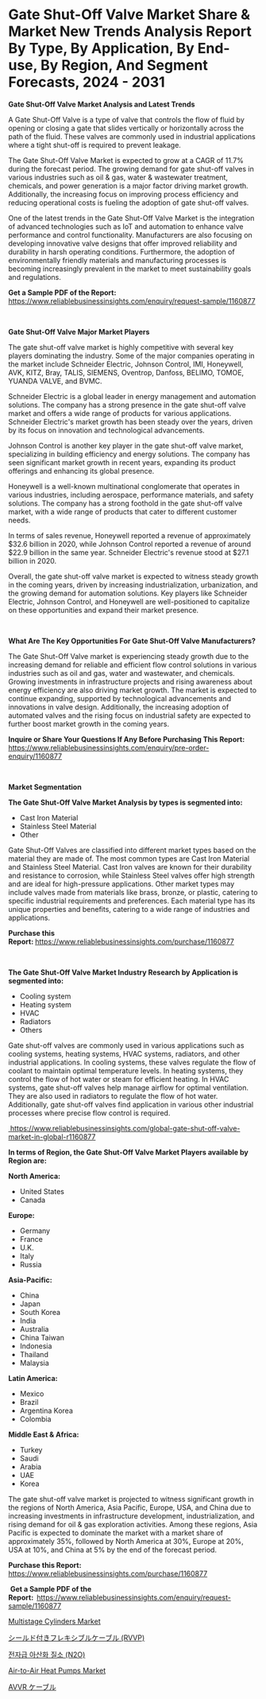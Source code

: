 <p><h1>Gate Shut-Off Valve Market Share & Market New Trends Analysis Report By Type, By Application, By End-use, By Region, And Segment Forecasts, 2024 - 2031</h1></p><p><strong>Gate Shut-Off Valve Market Analysis and Latest Trends</strong></p>
<p><p>A Gate Shut-Off Valve is a type of valve that controls the flow of fluid by opening or closing a gate that slides vertically or horizontally across the path of the fluid. These valves are commonly used in industrial applications where a tight shut-off is required to prevent leakage.</p><p>The Gate Shut-Off Valve Market is expected to grow at a CAGR of 11.7% during the forecast period. The growing demand for gate shut-off valves in various industries such as oil & gas, water & wastewater treatment, chemicals, and power generation is a major factor driving market growth. Additionally, the increasing focus on improving process efficiency and reducing operational costs is fueling the adoption of gate shut-off valves.</p><p>One of the latest trends in the Gate Shut-Off Valve Market is the integration of advanced technologies such as IoT and automation to enhance valve performance and control functionality. Manufacturers are also focusing on developing innovative valve designs that offer improved reliability and durability in harsh operating conditions. Furthermore, the adoption of environmentally friendly materials and manufacturing processes is becoming increasingly prevalent in the market to meet sustainability goals and regulations.</p></p>
<p><strong>Get a Sample PDF of the Report:&nbsp;</strong> <a href="https://www.reliablebusinessinsights.com/enquiry/request-sample/1160877">https://www.reliablebusinessinsights.com/enquiry/request-sample/1160877</a></p>
<p>&nbsp;</p>
<p><strong>Gate Shut-Off Valve Major Market Players</strong></p>
<p><p>The gate shut-off valve market is highly competitive with several key players dominating the industry. Some of the major companies operating in the market include Schneider Electric, Johnson Control, IMI, Honeywell, AVK, KITZ, Bray, TALIS, SIEMENS, Oventrop, Danfoss, BELIMO, TOMOE, YUANDA VALVE, and BVMC.</p><p>Schneider Electric is a global leader in energy management and automation solutions. The company has a strong presence in the gate shut-off valve market and offers a wide range of products for various applications. Schneider Electric's market growth has been steady over the years, driven by its focus on innovation and technological advancements.</p><p>Johnson Control is another key player in the gate shut-off valve market, specializing in building efficiency and energy solutions. The company has seen significant market growth in recent years, expanding its product offerings and enhancing its global presence.</p><p>Honeywell is a well-known multinational conglomerate that operates in various industries, including aerospace, performance materials, and safety solutions. The company has a strong foothold in the gate shut-off valve market, with a wide range of products that cater to different customer needs.</p><p>In terms of sales revenue, Honeywell reported a revenue of approximately $32.6 billion in 2020, while Johnson Control reported a revenue of around $22.9 billion in the same year. Schneider Electric's revenue stood at $27.1 billion in 2020.</p><p>Overall, the gate shut-off valve market is expected to witness steady growth in the coming years, driven by increasing industrialization, urbanization, and the growing demand for automation solutions. Key players like Schneider Electric, Johnson Control, and Honeywell are well-positioned to capitalize on these opportunities and expand their market presence.</p></p>
<p>&nbsp;</p>
<p><strong>What Are The Key Opportunities For Gate Shut-Off Valve Manufacturers?</strong></p>
<p><p>The Gate Shut-Off Valve market is experiencing steady growth due to the increasing demand for reliable and efficient flow control solutions in various industries such as oil and gas, water and wastewater, and chemicals. Growing investments in infrastructure projects and rising awareness about energy efficiency are also driving market growth. The market is expected to continue expanding, supported by technological advancements and innovations in valve design. Additionally, the increasing adoption of automated valves and the rising focus on industrial safety are expected to further boost market growth in the coming years.</p></p>
<p><strong>Inquire or Share Your Questions If Any Before Purchasing This Report:</strong> <a href="https://www.reliablebusinessinsights.com/enquiry/pre-order-enquiry/1160877">https://www.reliablebusinessinsights.com/enquiry/pre-order-enquiry/1160877</a></p>
<p>&nbsp;</p>
<p><strong>Market Segmentation</strong></p>
<p><strong>The Gate Shut-Off Valve Market Analysis by types is segmented into:</strong></p>
<p><ul><li>Cast Iron Material</li><li>Stainless Steel Material</li><li>Other</li></ul></p>
<p><p>Gate Shut-Off Valves are classified into different market types based on the material they are made of. The most common types are Cast Iron Material and Stainless Steel Material. Cast Iron valves are known for their durability and resistance to corrosion, while Stainless Steel valves offer high strength and are ideal for high-pressure applications. Other market types may include valves made from materials like brass, bronze, or plastic, catering to specific industrial requirements and preferences. Each material type has its unique properties and benefits, catering to a wide range of industries and applications.</p></p>
<p><strong>Purchase this Report:&nbsp;</strong><a href="https://www.reliablebusinessinsights.com/purchase/1160877">https://www.reliablebusinessinsights.com/purchase/1160877</a></p>
<p>&nbsp;</p>
<p><strong>The Gate Shut-Off Valve Market Industry Research by Application is segmented into:</strong></p>
<p><ul><li>Cooling system</li><li>Heating system</li><li>HVAC</li><li>Radiators</li><li>Others</li></ul></p>
<p><p>Gate shut-off valves are commonly used in various applications such as cooling systems, heating systems, HVAC systems, radiators, and other industrial applications. In cooling systems, these valves regulate the flow of coolant to maintain optimal temperature levels. In heating systems, they control the flow of hot water or steam for efficient heating. In HVAC systems, gate shut-off valves help manage airflow for optimal ventilation. They are also used in radiators to regulate the flow of hot water. Additionally, gate shut-off valves find application in various other industrial processes where precise flow control is required.</p></p>
<p><a href="https://www.reliablebusinessinsights.com/global-gate-shut-off-valve-market-in-global-r1160877">&nbsp;https://www.reliablebusinessinsights.com/global-gate-shut-off-valve-market-in-global-r1160877</a></p>
<p><strong>In terms of Region, the Gate Shut-Off Valve Market Players available by Region are:</strong></p>
<p>
    <p> <strong> North America: </strong>
        <ul>
            <li>United States</li>
            <li>Canada</li>
        </ul>
        </p> 
    <p> <strong> Europe: </strong>
        <ul>
            <li>Germany</li>
            <li>France</li>
            <li>U.K.</li>
            <li>Italy</li>
            <li>Russia</li>
        </ul>
        </p> 
    <p> <strong> Asia-Pacific: </strong>
        <ul>
            <li>China</li>
            <li>Japan</li>
            <li>South Korea</li>
            <li>India</li>
            <li>Australia</li>
            <li>China Taiwan</li>
            <li>Indonesia</li>
            <li>Thailand</li>
            <li>Malaysia</li>
        </ul>
        </p> 
    <p> <strong> Latin America: </strong>
        <ul>
            <li>Mexico</li>
            <li>Brazil</li>
            <li>Argentina Korea</li>
            <li>Colombia</li>
        </ul>
        </p> 
    <p> <strong> Middle East & Africa: </strong>
        <ul>
            <li>Turkey</li>
            <li>Saudi</li>
            <li>Arabia</li>
            <li>UAE</li>
            <li>Korea</li>
        </ul>
    </p>
    </p>
<p><p>The gate shut-off valve market is projected to witness significant growth in the regions of North America, Asia Pacific, Europe, USA, and China due to increasing investments in infrastructure development, industrialization, and rising demand for oil & gas exploration activities. Among these regions, Asia Pacific is expected to dominate the market with a market share of approximately 35%, followed by North America at 30%, Europe at 20%, USA at 10%, and China at 5% by the end of the forecast period.</p></p>
<p><strong>Purchase this Report: </strong><a href="https://www.reliablebusinessinsights.com/purchase/1160877">https://www.reliablebusinessinsights.com/purchase/1160877</a></p>
<p>&nbsp;<strong>Get a Sample PDF of the Report:&nbsp;&nbsp;</strong><a href="https://www.reliablebusinessinsights.com/enquiry/request-sample/1160877">https://www.reliablebusinessinsights.com/enquiry/request-sample/1160877</a></p>
<p><strong></strong></p>
<p><p><a href="https://github.com/nancykennedykellievqfqt2/Market-Research-Report-List-2/blob/main/multistage-cylinders-market.md">Multistage Cylinders Market</a></p><p><a href="https://github.com/JerelSchulit20231/Market-Research-Report-List-1/blob/main/765944788826.md">シールド付きフレキシブルケーブル (RVVP)</a></p><p><a href="https://github.com/idcefvhkdut6/Market-Research-Report-List-2/blob/main/948099195890.md">전자급 아산화 질소 (N2O)</a></p><p><a href="https://github.com/RosemarieLeffler2023/Market-Research-Report-List-1/blob/main/air-to-air-heat-pumps-market.md">Air-to-Air Heat Pumps Market</a></p><p><a href="https://github.com/BrionnaBoyle/Market-Research-Report-List-1/blob/main/305952888827.md">AVVR ケーブル</a></p></p>